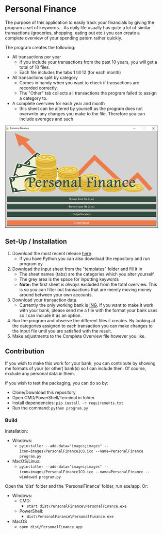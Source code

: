 # Personal Finance
The purpose of this application to easily track your financials by giving the program a set of keywords.
. As daily life usually has quite a lot of similar transactions (groceries, shopping, eating out etc.)
you can create a complete overview of your spending patern rather quickly.

The program creates the following:
- All transactions per year
    - If you include your transactions from the past 10 years, you will get a total of 10 files.
    - Each file includes the tabs 1 till 12 (for each month)
- All transactions split by category
    - Comes in handy when you want to check if transactions are recorded correctly.
    - The "Other" tab collects all transactions the program failed to assign a category to.
- A complete overview for each year and month
    - this sheet can be altered by yourself as the program does not overwrite any
    changes you make to the file. Therefore you can include averages and such
    
![](Images/PersonalFinanceWindow.png)
    
## Set-Up / Installation
1. Download the most recent release [here](https://github.com/JerBouma/PersonalFinance/releases).
    - If you have Python you can also download the repository and run program.py.
2. Download the input sheet from the "templates" folder and fill it in
    - The sheet names (tabs) are the categories which you alter yourself
    - The grey area is the space for inputting keywords
    - **Note:** the first sheet is _always_ excluded from the total overview. This is so you can filter out
    transactions that are merely moving money around between your own accounts.
3. Download your transaction data.
    - Currently the only working bank is [ING](https://www.ing.nl/). If you want to make it work with your bank,
    please send me a file with the format your bank uses so I can include it as an option.
4. Run the program and observe the different files it creates. By looking at the categories assigned to each transaction
you can make changes to the input file until you are satisfied with the result.
5. Make adjustments to the Complete Overview file however you like.

## Contribution
If you wish to make this work for your bank, you can contribute by showing me
formats of your (or other) bank(s) so I can include then. Of course, exclude any personal data in them.

If you wish to test the packaging, you can do so by:
- Clone/Download this repository.
- Open CMD/PowerShell/Terminal in folder.
- Install dependencies: ``pip install -r requirements.txt``
- Run the command: ``python program.py``

### Build
Installation:

- Windows:
    - ``pyinstaller --add-data="images;images" --icon=images\PersonalFinanceICO.ico --name=PersonalFinance program.py``
- MacOS/Linux:
    - ``pyinstaller --add-data="images;images" --icon=images/PersonalFinanceICO.ico --name=PersonalFinance
    --windowed program.py``

Open the 'dist' folder and the 'PersonalFinance' folder, run exe/app. Or:

- Windows:
    - CMD:
        - ``start dist\PersonalFinance\PersonalFinance.exe``
    - PowerShell:
        - ``dist\PersonalFinance\PersonalFinance.exe``
- MacOS
    - ``open dist/PersonalFinance.app``